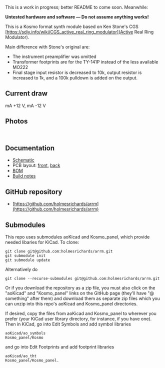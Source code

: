 This is a work in progress; better README to come soon. Meanwhile:

**Untested hardware and software — Do not assume anything works!**

This is a Kosmo format synth module based on Ken Stone's CGS [https://sdiy.info/wiki/CGS_active_real_ring_modulator](Active Real Ring Modulator). 

Main difference with Stone's original are:

* The instrument preamplifier was omitted
* Transformer footprints are for the TY-141P instead of the less available MO222
* Final stage input resistor is decreased to 10k, output resistor is increased to 1k, and a 100k pulldown is added on the output.

## Current draw
 mA +12 V,  mA -12 V


## Photos

![]()

![]()

## Documentation

* [Schematic](Docs/.pdf)
* PCB layout: [front](Docs/_layout_front.pdf), [back](Docs/_layout_back.pdf)
* [BOM](Docs/_bom.md)
* [Build notes](Docs/build.md)

## GitHub repository

* [https://github.com/holmesrichards/arrm](https://github.com/holmesrichards/arrm)

## Submodules

This repo uses submodules aoKicad and Kosmo_panel, which provide needed libaries for KiCad. To clone:

```
git clone git@github.com:holmesrichards/arrm.git
git submodule init
git submodule update
```


Alternatively do

```
git clone --recurse-submodules git@github.com:holmesrichards/arrm.git
```

Or if you download the repository as a zip file, you must also click on the "aoKicad" and "Kosmo\_panel" links on the GitHub page (they'll have "@ something" after them) and download them as separate zip files which you can unzip into this repo's aoKicad and Kosmo\_panel directories.

If desired, copy the files from aoKicad and Kosmo\_panel to wherever you prefer (your KiCad user library directory, for instance, if you have one). Then in KiCad, go into Edit Symbols and add symbol libraries 

```
aoKicad/ao_symbols
Kosmo_panel/Kosmo
```
and go into Edit Footprints and add footprint libraries 
```
aoKicad/ao_tht
Kosmo_panel/Kosmo_panel.
```
